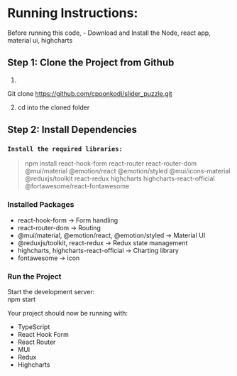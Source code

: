 # Running Instructions:

Before running this code, - Download and Install the Node, react app, material ui, highcharts

## Step 1: Clone the Project from Github

1.
Git clone https://github.com/cpoonkodi/slider_puzzle.git

2. cd into the cloned folder

## Step 2: Install Dependencies

### `Install the required libraries:`

> npm install react-hook-form react-router react-router-dom @mui/material @emotion/react @emotion/styled @mui/icons-material @reduxjs/toolkit react-redux highcharts highcharts-react-official @fortawesome/react-fontawesome

### Installed Packages
* react-hook-form → Form handling
* react-router-dom → Routing
* @mui/material, @emotion/react, @emotion/styled → Material UI
* @reduxjs/toolkit, react-redux → Redux state management
* highcharts, highcharts-react-official → Charting library
* fontawesome → icon

### Run the Project
Start the development server: <br>
npm start


Your project should now be running with:
- TypeScript
- React Hook Form
- React Router
- MUI
- Redux
- Highcharts






